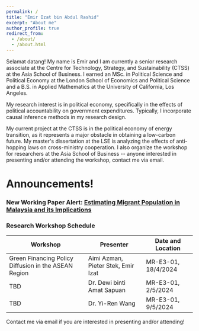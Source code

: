 ```yaml
---
permalink: /
title: "Emir Izat bin Abdul Rashid"
excerpt: "About me"
author_profile: true
redirect_from: 
  - /about/
  - /about.html
---
```


Selamat datang! My name is Emir and I am currently a senior research associate at the Centre for Technology, Strategy, and Sustainability (CTSS) at the Asia School of Business. I earned an MSc. in Political Science and Political Economy at the London School of Economics and Political Science and a B.S. in Applied Mathematics at the University of California, Los Angeles.
					
My research interest is in political economy, specifically in the effects of political accountability on government expenditures. Typically, I incorporate causal inference methods in my research design.

My current project at the CTSS is in the political economy of energy transition, as it represents a major obstacle in obtaining a low-carbon future. My master's dissertation at the LSE is analyzing the effects of anti-hopping laws on cross-ministry cooperation. I also organize the workshop for researchers at the Asia School of Business -- anyone interested in presenting and/or attending the workshop, contact me via email. 

Announcements!
======

### New Working Paper Alert: [Estimating Migrant Population in Malaysia and its Implications](https://emirizatrashid.github.io/files/Estimating_Migrants%20(4).pdf)


### Research Workshop Schedule

| Workshop          | Presenter  |     Date and Location                                                       |
| --------         | ------ | ------------------------------------------------------------ |
|Green Financing Policy Diffusion in the ASEAN Region| Aimi Azman, Pieter Stek, Emir Izat | MR-E3-01, 18/4/2024|
|TBD | Dr. Dewi binti Amat Sapuan | MR-E3-01, 2/5/2024|
|TBD | Dr. Yi-Ren Wang | MR-E3-01, 9/5/2024| 

Contact me via email if you are interested in presenting and/or attending!






                  

